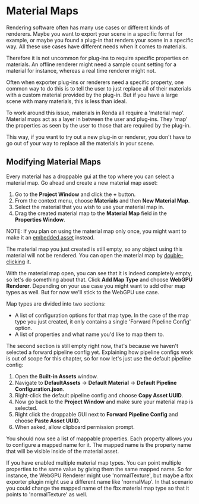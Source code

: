 # Material Maps

Rendering software often has many use cases or different kinds of renderers.
Maybe you want to export your scene in a specific format for example, or maybe
you found a plug-in that renders your scene in a specific way. All these use
cases have different needs when it comes to materials.

Therefore it is not uncommon for plug-ins to require specific properties on
materials. An offline renderer might need a sample count setting for a material
for instance, whereas a real time renderer might not.

Often when exporter plug-ins or renderers need a specific property, one common
way to do this is to tell the user to just replace all of their materials with a
custom material provided by the plug-in. But if you have a large scene with many
materials, this is less than ideal.

To work around this issue, materials in Renda all require a 'material map'.
Material maps act as a layer in between the user and plug-ins. They 'map' the
properties as seen by the user to those that are required by the plug-in.

This way, if you want to try out a new plug-in or renderer, you don't have to go
out of your way to replace all the materials in your scene.

## Modifying Material Maps

Every material has a droppable gui at the top where you can select a material
map. Go ahead and create a new material map asset:

1. Go to the **Project Window** and click the **+** button.
2. From the context menu, choose **Materials** and then **New Material Map**.
3. Select the material that you wish to use your material map in.
4. Drag the created material map to the **Material Map** field in the
   **Properties Window**.

NOTE: If you plan on using the material map only once, you might want to make it
an [embedded asset](../assets/embedded-assets.md) instead.

The material map you just created is still empty, so any object using this
material will not be rendered. You can open the material map by
[double-clicking](../interface/droppable-gui.md#inspecting-dropped-assets) it.

With the material map open, you can see that it is indeed completely empty, so
let's do something about that. Click **Add Map Type** and choose **WebGPU
Renderer**. Depending on your use case you might want to add other map types as
well. But for now we'll stick to the WebGPU use case.

Map types are divided into two sections:

- A list of configuration options for that map type. In the case of the map type
  you just created, it only contains a single 'Forward Pipeline Config' option.
- A list of properties and what name you'd like to map them to.

The second section is still empty right now, that's because we haven't selected
a forward pipeline config yet. Explaining how pipeline configs work is out of
scope for this chapter, so for now let's just use the default pipeline config:

1. Open the **Built-in Assets** window.
2. Navigate to **DefaultAssets** -> **Default Material** -> **Default Pipeline
   Configuration.json**.
3. Right-click the default pipeline config and choose **Copy Asset UUID**.
4. Now go back to the **Project Window** and make sure your material map is
   selected.
5. Right click the droppable GUI next to **Forward Pipeline Config** and choose
   **Paste Asset UUID**.
6. When asked, allow clipboard permission prompt.

You should now see a list of mappable properties. Each property allows you to
configure a mapped name for it. The mapped name is the property name that will
be visible inside of the material asset.

If you have enabled multiple material map types. You can point multiple
properties to the same value by giving them the same mapped name. So for
instance, the WebGPU Renderer might use 'normalTexture', but maybe a fbx
exporter plugin might use a different name like 'normalMap'. In that scenario
you could change the mapped name of the fbx material map type so that it points
to 'normalTexture' as well.
